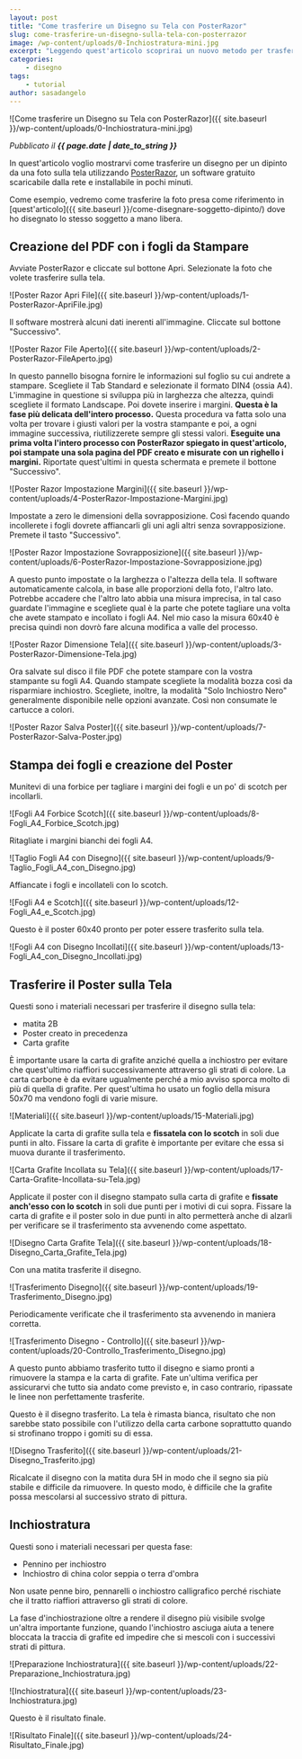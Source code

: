 ```yaml
---
layout: post
title: "Come trasferire un Disegno su Tela con PosterRazor"
slug: come-trasferire-un-disegno-sulla-tela-con-posterrazor
image: /wp-content/uploads/0-Inchiostratura-mini.jpg
excerpt: "Leggendo quest'articolo scoprirai un nuovo metodo per trasferire un'immagine da una foto alla tela in maniera più rapida e precisa della classica griglia."
categories:
    - disegno
tags:
    - tutorial
author: sasadangelo
---
```


![Come trasferire un Disegno su Tela con PosterRazor]({{ site.baseurl }}/wp-content/uploads/0-Inchiostratura-mini.jpg)

_Pubblicato il **{{ page.date | date_to_string }}**_

In quest'articolo voglio mostrarvi come trasferire un disegno per un dipinto da una foto sulla tela utilizzando [PosterRazor](https://posterazor.sourceforge.net/), un software gratuito scaricabile dalla rete e installabile in pochi minuti.

Come esempio, vedremo come trasferire la foto presa come riferimento in [quest'articolo]({{ site.baseurl }}/come-disegnare-soggetto-dipinto/) dove ho disegnato lo stesso soggetto a mano libera.

## Creazione del PDF con i fogli da Stampare

Avviate PosterRazor e cliccate sul bottone Apri. Selezionate la foto che volete trasferire sulla tela.

![Poster Razor Apri File]({{ site.baseurl }}/wp-content/uploads/1-PosterRazor-ApriFile.jpg)

Il software mostrerà alcuni dati inerenti all'immagine. Cliccate sul bottone "Successivo".

![Poster Razor File Aperto]({{ site.baseurl }}/wp-content/uploads/2-PosterRazor-FileAperto.jpg)

In questo pannello bisogna fornire le informazioni sul foglio su cui andrete a stampare. Scegliete il Tab Standard e selezionate il formato DIN4 (ossia A4). L'immagine in questione si sviluppa più in larghezza che altezza, quindi scegliete il formato Landscape. Poi dovete inserire i margini. **Questa è la fase più delicata dell'intero processo.** Questa procedura va fatta solo una volta per trovare i giusti valori per la vostra stampante e poi, a ogni immagine successiva, riutilizzerete sempre gli stessi valori. **Eseguite una prima volta l'intero processo con PosterRazor spiegato in quest'articolo, poi stampate una sola pagina del PDF creato e misurate con un righello i margini.** Riportate quest'ultimi in questa schermata e premete il bottone "Successivo".

![Poster Razor Impostazione Margini]({{ site.baseurl }}/wp-content/uploads/4-PosterRazor-Impostazione-Margini.jpg)

Impostate a zero le dimensioni della sovrapposizione. Così facendo quando incollerete i fogli dovrete affiancarli gli uni agli altri senza sovrapposizione. Premete il tasto "Successivo".

![Poster Razor Impostazione Sovrapposizione]({{ site.baseurl }}/wp-content/uploads/6-PosterRazor-Impostazione-Sovrapposizione.jpg)

A questo punto impostate o la larghezza o l'altezza della tela. Il software automaticamente calcola, in base alle proporzioni della foto, l'altro lato. Potrebbe accadere che l'altro lato abbia una misura imprecisa, in tal caso guardate l'immagine e scegliete qual è la parte che potete tagliare una volta che avete stampato e incollato i fogli A4. Nel mio caso la misura 60x40 è precisa quindi non dovrò fare alcuna modifica a valle del processo.

![Poster Razor Dimensione Tela]({{ site.baseurl }}/wp-content/uploads/3-PosterRazor-Dimensione-Tela.jpg)

Ora salvate sul disco il file PDF che potete stampare con la vostra stampante su fogli A4. Quando stampate scegliete la modalità bozza così da risparmiare inchiostro. Scegliete, inoltre, la modalità "Solo Inchiostro Nero" generalmente disponibile nelle opzioni avanzate. Così non consumate le cartucce a colori.

![Poster Razor Salva Poster]({{ site.baseurl }}/wp-content/uploads/7-PosterRazor-Salva-Poster.jpg)

## Stampa dei fogli e creazione del Poster

Munitevi di una forbice per tagliare i margini dei fogli e un po' di scotch per incollarli.

![Fogli A4 Forbice Scotch]({{ site.baseurl }}/wp-content/uploads/8-Fogli_A4_Forbice_Scotch.jpg)

Ritagliate i margini bianchi dei fogli A4.

![Taglio Fogli A4 con Disegno]({{ site.baseurl }}/wp-content/uploads/9-Taglio_Fogli_A4_con_Disegno.jpg)

Affiancate i fogli e incollateli con lo scotch.

![Fogli A4 e Scotch]({{ site.baseurl }}/wp-content/uploads/12-Fogli_A4_e_Scotch.jpg)

Questo è il poster 60x40 pronto per poter essere trasferito sulla tela.

![Fogli A4 con Disegno Incollati]({{ site.baseurl }}/wp-content/uploads/13-Fogli_A4_con_Disegno_Incollati.jpg)

## Trasferire il Poster sulla Tela

Questi sono i materiali necessari per trasferire il disegno sulla tela:

- matita 2B
- Poster creato in precedenza
- Carta grafite

È importante usare la carta di grafite anziché quella a inchiostro per evitare che quest'ultimo riaffiori successivamente attraverso gli strati di colore. La carta carbone è da evitare ugualmente perché a mio avviso sporca molto di più di quella di grafite. Per quest'ultima ho usato un foglio della misura 50x70 ma vendono fogli di varie misure.

![Materiali]({{ site.baseurl }}/wp-content/uploads/15-Materiali.jpg)

Applicate la carta di grafite sulla tela e **fissatela con lo scotch** in soli due punti in alto. Fissare la carta di grafite è importante per evitare che essa si muova durante il trasferimento.

![Carta Grafite Incollata su Tela]({{ site.baseurl }}/wp-content/uploads/17-Carta-Grafite-Incollata-su-Tela.jpg)

Applicate il poster con il disegno stampato sulla carta di grafite e **fissate anch'esso con lo scotch** in soli due punti per i motivi di cui sopra. Fissare la carta di grafite e il poster solo in due punti in alto permetterà anche di alzarli per verificare se il trasferimento sta avvenendo come aspettato.

![Disegno Carta Grafite Tela]({{ site.baseurl }}/wp-content/uploads/18-Disegno_Carta_Grafite_Tela.jpg)

Con una matita trasferite il disegno.

![Trasferimento Disegno]({{ site.baseurl }}/wp-content/uploads/19-Trasferimento_Disegno.jpg)

Periodicamente verificate che il trasferimento sta avvenendo in maniera corretta.

![Trasferimento Disegno - Controllo]({{ site.baseurl }}/wp-content/uploads/20-Controllo_Trasferimento_Disegno.jpg)

A questo punto abbiamo trasferito tutto il disegno e siamo pronti a rimuovere la stampa e la carta di grafite. Fate un'ultima verifica per assicurarvi che tutto sia andato come previsto e, in caso contrario, ripassate le linee non perfettamente trasferite.

Questo è il disegno trasferito. La tela è rimasta bianca, risultato che non sarebbe stato possibile con l'utilizzo della carta carbone soprattutto quando si strofinano troppo i gomiti su di essa.

![Disegno Trasferito]({{ site.baseurl }}/wp-content/uploads/21-Disegno_Trasferito.jpg)

Ricalcate il disegno con la matita dura 5H in modo che il segno sia più stabile e difficile da rimuovere. In questo modo, è difficile che la grafite possa mescolarsi al successivo strato di pittura.

## Inchiostratura

Questi sono i materiali necessari per questa fase:

- Pennino per inchiostro
- Inchiostro di china color seppia o terra d'ombra

Non usate penne biro, pennarelli o inchiostro calligrafico perché rischiate che il tratto riaffiori attraverso gli strati di colore.

La fase d'inchiostrazione oltre a rendere il disegno più visibile svolge un'altra importante funzione, quando l'inchiostro asciuga aiuta a tenere bloccata la traccia di grafite ed impedire che si mescoli con i successivi strati di pittura.

![Preparazione Inchiostratura]({{ site.baseurl }}/wp-content/uploads/22-Preparazione_Inchiostratura.jpg)

![Inchiostratura]({{ site.baseurl }}/wp-content/uploads/23-Inchiostratura.jpg)

Questo è il risultato finale.

![Risultato Finale]({{ site.baseurl }}/wp-content/uploads/24-Risultato_Finale.jpg)
